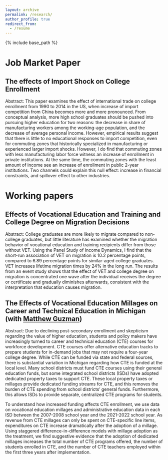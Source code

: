 ```yaml
---
layout: archive
permalink: /research/
author_profile: true
redirect_from:
  - /resume
---
```


{% include base_path %}

# Job Market Paper
## The effects of Import Shock on College Enrollment
Abstract: This paper examines the effect of international trade on college enrollment from 1990 to 2014 in the US, when increase of import competition from China becomes more and more pronounced. From conceptual analysis, more high school graduates should be pushed into pursuing higher education for two reasons: the decrease in share of manufacturing workers among the working-age population, and the decrease of average personal income. However, empirical results suggest that there is little to no educational responses to import competition, even for commuting zones that historically specialized in manufacturing or experienced larger import shocks. However, I do find that commuting zones with less manufacturing labor force witness an increase of enrollment in private institutions. At the same time, the commuting zones with the least amount of income see an increase of enrollment in public 2-year institutions. Two channels could explain this null effect: increase in financial constraints, and spillover effect to other industries. 

# Working papers
## Effects of Vocational Education and Training and College Degree on Migration Decisions
Abstract: College graduates are more likely to migrate compared to non-college graduates, but little literature has examined whether the migration behavior of vocational education and training recipients differ from those without VET. Using the Panel Study of Income Dynamics, I find that the short-run association of VET on migration is 10.2 percentage points, compared to 6.89 percentage points for similar-aged college graduates. VET increases lifetime migration times by 24% in the long run. The results from an event study shows that the effect of VET and college degree on migration is concentrated one wave after the individual receives the degree or certificate and gradually diminishes afterwards, consistent with the interpretation that education causes migration.

## The Effects of Vocational Education Millages on Career and Technical Education in Michigan (with [Matthew Guzman](https://www.matthew-guzman.com/))
Abstract: Due to declining post-secondary enrollment and skepticism regarding the value of higher education, students and policy makers have increasingly turned to career and technical education (CTE) courses for workforce development. CTE courses offer alternative education tracks to prepare students for in-demand jobs that may not require a four-year college degree. While CTE can be funded via state and federal sources, there is substantial variation in Michigan regarding how CTE is funded at the local level. Many school districts must fund CTE courses using their general education funds, but some integrated school districts (ISDs) have adopted dedicated property taxes to support CTE. These local property taxes or millages provide dedicated funding streams for CTE, and this removes the burden of CTE spending from school districts’ general funds. Furthermore, this allows ISDs to provide separate, centralized CTE programs for students.

To understand how increased funding affects CTE enrollment, we use data on vocational education millages and administrative education data in each ISD between the 2007-2008 school year and the 2021-2022 school year. As revenue from CTE millages can only be spent on CTE-specific line items, expenditures on CTE increase dramatically after the adoption of a millage. Using staggered difference-in-difference models with millage adoption as the treatment, we find suggestive evidence that the adoption of dedicated millages increases the total number of CTE programs offered, the number of students enrolled in CTE, and the number of CTE teachers employed within the first three years after implementation.
